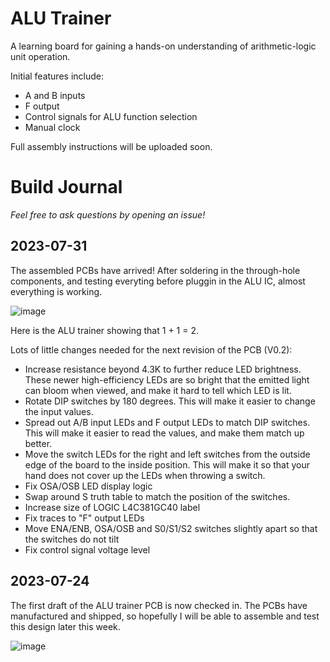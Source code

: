 # ALU Trainer

A learning board for gaining a hands-on understanding of arithmetic-logic unit operation.

Initial features include:
- A and B inputs
- F output
- Control signals for ALU function selection
- Manual clock

Full assembly instructions will be uploaded soon.

# Build Journal

_Feel free to ask questions by opening an issue!_

## 2023-07-31

The assembled PCBs have arrived! After soldering in the through-hole components, and testing everyting before pluggin in the ALU IC, almost everything is working.

![image](https://github.com/dslik/protonema/assets/5757591/bfd7f0f2-4fc1-4f6f-b871-feb2e840938d)

Here is the ALU trainer showing that 1 + 1 = 2.

Lots of little changes needed for the next revision of the PCB (V0.2):

- Increase resistance beyond 4.3K to further reduce LED brightness. These newer high-efficiency LEDs are so bright that the emitted light can bloom when viewed, and make it hard to tell which LED is lit.
- Rotate DIP switches by 180 degrees. This will make it easier to change the input values.
- Spread out A/B input LEDs and F output LEDs to match DIP switches. This will make it easier to read the values, and make them match up better.
- Move the switch LEDs for the right and left switches from the outside edge of the board to the inside position. This will make it so that your hand does not cover up the LEDs when throwing a switch.
- Fix OSA/OSB LED display logic
- Swap around S truth table to match the position of the switches.
- Increase size of LOGIC L4C381GC40 label
- Fix traces to "F" output LEDs
- Move ENA/ENB, OSA/OSB and S0/S1/S2 switches slightly apart so that the switches do not tilt
- Fix control signal voltage level

## 2023-07-24

The first draft of the ALU trainer PCB is now checked in. The PCBs have manufactured and shipped, so hopefully I will be able to assemble and test this design later this week.

![image](https://github.com/dslik/protonema/assets/5757591/0b3c2193-0d05-4bc8-82e5-b252ea84a457)

